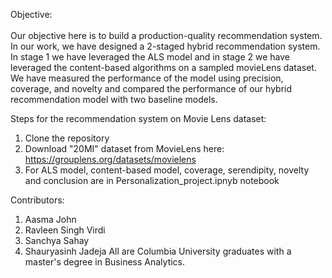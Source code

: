 Objective:
<br><br>
Our objective here is to build a production-quality recommendation system. In our work, we have designed a 2-staged hybrid recommendation system. In stage 1 we have leveraged the ALS model and in stage 2 we have leveraged the content-based algorithms on a sampled movieLens dataset. We have measured the performance of the model using precision, coverage, and novelty and compared the performance of our hybrid recommendation model with two baseline models.

Steps for the recommendation system on Movie Lens dataset:
1. Clone the repository
2. Download "20MI" dataset from MovieLens here: https://grouplens.org/datasets/movielens
3. For ALS model, content-based model, coverage, serendipity, novelty and conclusion are in Personalization_project.ipnyb notebook

Contributors:
1. Aasma John
2. Ravleen Singh Virdi
3. Sanchya Sahay
4. Shauryasinh Jadeja
All are Columbia University graduates with a master's degree in Business Analytics.
